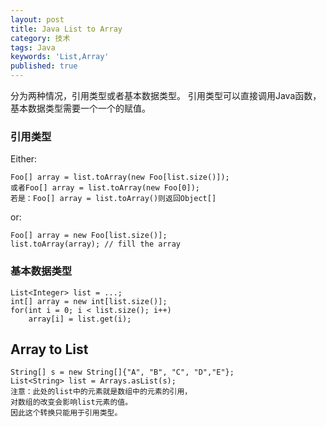 ```yaml
---
layout: post
title: Java List to Array
category: 技术
tags: Java
keywords: 'List,Array'
published: true
---
```



分为两种情况，引用类型或者基本数据类型。
引用类型可以直接调用Java函数，基本数据类型需要一个一个的赋值。

### 引用类型
Either:

    Foo[] array = list.toArray(new Foo[list.size()]);
    或者Foo[] array = list.toArray(new Foo[0]);
    若是：Foo[] array = list.toArray()则返回Object[]

or:

    Foo[] array = new Foo[list.size()];
    list.toArray(array); // fill the array
### 基本数据类型

    List<Integer> list = ...;
    int[] array = new int[list.size()];
    for(int i = 0; i < list.size(); i++) 
        array[i] = list.get(i);
        
## Array to List
    String[] s = new String[]{"A", "B", "C", "D","E"};
    List<String> list = Arrays.asList(s);
    注意：此处的list中的元素就是数组中的元素的引用，
    对数组的改变会影响list元素的值。
    因此这个转换只能用于引用类型。
